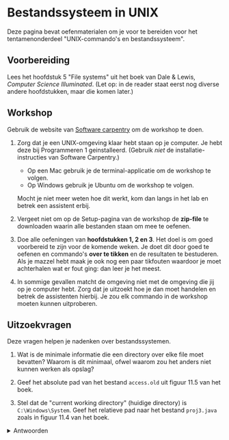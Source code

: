 # Bestandssysteem in UNIX

Deze pagina bevat oefenmaterialen om je voor te bereiden voor het tentamenonderdeel "UNIX-commando's en bestandssysteem".

## Voorbereiding

Lees het hoofdstuk 5 "File systems" uit het boek van Dale & Lewis, *Computer Science Illuminated*. (Let op: in de reader staat eerst nog diverse andere hoofdstukken, maar die komen later.)

## Workshop

Gebruik de website van [Software carpentry](https://swcarpentry.github.io/shell-novice/) om de workshop te doen.

1.  Zorg dat je een UNIX-omgeving klaar hebt staan op je computer. Je hebt deze bij Programmeren 1 geinstalleerd. (Gebruik *niet* de installatie-instructies van Software Carpentry.)

    - Op een Mac gebruik je de terminal-applicatie om de workshop te volgen.
    - Op Windows gebruik je Ubuntu om de workshop te volgen.

    Mocht je niet meer weten hoe dit werkt, kom dan langs in het lab en betrek een assistent erbij.

2.  Vergeet niet om op de Setup-pagina van de workshop de **zip-file** te downloaden waarin alle bestanden staan om mee te oefenen.

3.  Doe alle oefeningen van **hoofdstukken 1, 2 en 3**. Het doel is om goed voorbereid te zijn voor de komende weken. Je doet dit door goed te oefenen en commando's **over te tikken** en de resultaten te bestuderen. Als je mazzel hebt maak je ook nog een paar tikfouten waardoor je moet achterhalen wat er fout ging: dan leer je het meest.

4.  In sommige gevallen matcht de omgeving niet met de omgeving die jij op je computer hebt. Zorg dat je uitzoekt hoe je dan moet handelen en betrek de assistenten hierbij. Je zou elk commando in de workshop moeten kunnen uitproberen.

## Uitzoekvragen

Deze vragen helpen je nadenken over bestandssystemen.

1.  Wat is de minimale informatie die een directory over elke file moet bevatten? Waarom is dit minimaal, ofwel waarom zou het anders niet kunnen werken als opslag?

1.  Geef het absolute pad van het bestand `access.old` uit figuur 11.5 van het boek.

1.  Stel dat de "current working directory" (huidige directory) is `C:\Windows\System`. Geef het relatieve pad naar het bestand `proj3.java` zoals in figuur 11.4 van het boek.

<details markdown="1"><summary markdown="span">Antwoorden</summary>
1.  Een bestandssysteem heeft als doel de inhoud van een harddisk te beheren. Een harddisk is een rij binaire data zonder structuur. Om "files" bij te houden is minimaal nodig de naam van elke file plus de startpositie en eindpositie. Anders raken files kwijt of overschrijven ze elkaar. Alle andere informatie zoals tijd, toegangsrechten en type zijn niet essentieel in deze zin.

2.  `/etc/mail/access.old`. Dit is een UNIX-systeem dus de "root" wordt aangegeven door met een `/` (slash) te starten.

3.  `..\..\My Documents\csc101\proj3.java`. In een Windows-systeem gebruiken we `\` (backslash) om de componenten in een pad te onderscheiden. Omdat `My Documents` in de root staat moeten we vanuit `C:\Windows\System` helemaal terug met hulp van `..\..\`
</details>
